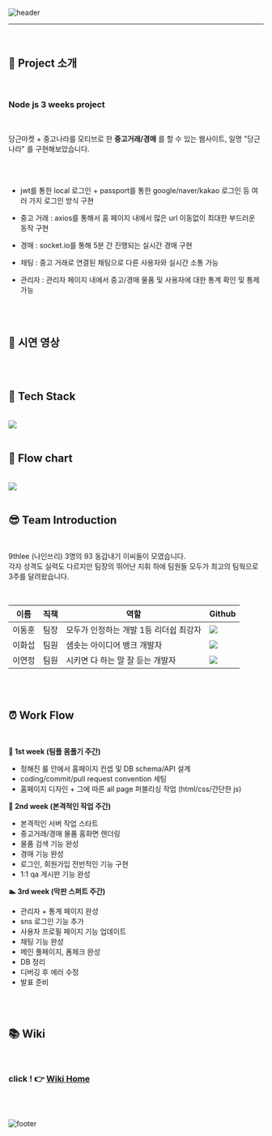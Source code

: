 ![header](https://capsule-render.vercel.app/api?type=cylinder&color=0:bebbf5,100:a82da8&height=100&section=header&text=%E2%9C%A8%20carrot%20world%20%E2%9C%A8&fontSize=40)
<br>

---

<br>

## 📌 Project 소개

<br/>

### **Node js 3 weeks project**

<br>

당근마켓 + 중고나라를 모티브로 한 **중고거래/경매** 를 할 수 있는 웹사이트, 일명 "당근나라" 를 구현해보았습니다.

<br/>
<br/>

- jwt를 통한 local 로그인 + passport를 통한 google/naver/kakao 로그인 등 여러 가지 로그인 방식 구현

- 중고 거래 : axios를 통해서 홈 페이지 내에서 많은 url 이동없이 최대한 부드러운 동작 구현

- 경매 : socket.io를 통해 5분 간 진행되는 실시간 경매 구현

- 채팅 : 중고 거래로 연결된 채팅으로 다른 사용자와 실시간 소통 가능

- 관리자 : 관리자 페이지 내에서 중고/경매 물품 및 사용자에 대한 통계 확인 및 통제 가능

<br/>  
<br/>

## 🎥 시연 영상

<br/>  
<br/>

## 🔧 Tech Stack

<br/>

<img src="https://user-images.githubusercontent.com/69417234/162584929-5360c632-3af1-4fac-a1c3-a2101b89dd88.png">

<br/>  
<br/>

## 🐎 Flow chart

<br/>

<img src="https://user-images.githubusercontent.com/69417234/162579280-1b08698b-044d-4544-978e-24d77d37cb7b.png">

<br/>
<br/>

## 😎 Team Introduction

<br>

9thlee (나인쓰리) 3명의 93 동갑내기 이씨들이 모였습니다. <br>
각자 성격도 실력도 다르지만 팀장의 뛰어난 지휘 하에 팀원들 모두가 최고의 팀웍으로 3주를 달려왔습니다. <br>

</br>

| 이름   | 직책 | 역할                                   | Github                                                                                                                                                                                      |
| ------ | ---- | -------------------------------------- | ------------------------------------------------------------------------------------------------------------------------------------------------------------------------------------------- |
| 이동훈 | 팀장 | 모두가 인정하는 개발 1등 리더쉽 최강자 | <a href="https://github.com/green-kong"><img src="https://img.shields.io/badge/dev%2D%2Dkong-339933?style=flat-square&logo=github&logoColor=white&link=https://github.com/green-kong"/></a> |
| 이화섭 | 팀원 | 샘솟는 아이디어 뱅크 개발자            | <a href="https://github.com/LeeHwaSeob"><img src="https://img.shields.io/badge/LeeHwaSeob-FFD54F?style=flat-square&logo=github&logoColor=white&link=https://github.com/LeeHwaSeob"/></a>    |
| 이연정 | 팀원 | 시키면 다 하는 말 잘 듣는 개발자       | <a href="https://github.com/yjleeinkr"><img src="https://img.shields.io/badge/yjleeinkr-7B1FA2?style=flat-square&logo=github&logoColor=white&link=https://github.com/yjleeinkr"/></a>       |

<br>
<br>

## ⏰ Work Flow

<br>

**🚶 1st week (팀플 몸풀기 주간)**

- 정해진 룰 안에서 홈페이지 컨셉 및 DB schema/API 설계
- coding/commit/pull request convention 세팅
- 홈페이지 디자인 + 그에 따른 all page 퍼블리싱 작업 (html/css/간단한 js)

**🏃 2nd week (본격적인 작업 주간)**

- 본격적인 서버 작업 스타트
- 중고거래/경매 물품 홈화면 렌더링
- 물품 검색 기능 완성
- 경매 기능 완성
- 로그인, 회원가입 전반적인 기능 구현
- 1:1 qa 게시판 기능 완성

**🏊 3rd week (막판 스퍼트 주간)**

- 관리자 + 통계 페이지 완성
- sns 로그인 기능 추가
- 사용자 프로필 페이지 기능 업데이트
- 채팅 기능 완성
- 메인 풀페이지, 폼체크 완성
- DB 정리
- 디버깅 후 에러 수정
- 발표 준비

<br>
<br>

## 📚 Wiki

<br>

### click ! 👉 [**Wiki Home**](https://github.com/green-kong/carrot_world/wiki)

<br>
<br>

![footer](https://capsule-render.vercel.app/api?type=wave&color=0:bebbf5,100:a82da8&height=200&section=footer&text=%F0%9F%8E%89%20thanks%20for%20watching%20%F0%9F%8E%89&fontSize=30&fontAlignY=80)
